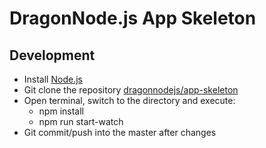 # DragonNode.js App Skeleton

## Development
- Install [Node.js](http://nodejs.org/)
- Git clone the repository [dragonnodejs/app-skeleton](https://github.com/dragonnodejs/app-skeleton.git)
- Open terminal, switch to the directory and execute:
  - npm install
  - npm run start-watch
- Git commit/push into the master after changes
